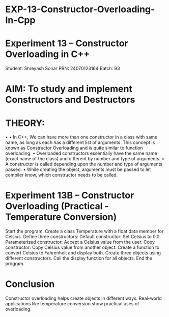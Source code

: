# EXP-13-Constructor-Overloading-In-Cpp

# Experiment 13 – Constructor Overloading in C++
Student: Shreyash Sonar
PRN: 24070123164
Batch: B3

# AIM: To study and implement Constructors and Destructors

# THEORY:
•	•	In C++, We can have more than one constructor in a class with same name, as long as each has a different list of arguments. 
This concept is known as Constructor Overloading and is quite similar to function overloading. 
•	Overloaded constructors essentially have the same name (exact name of the class) and different by number and type of arguments.
•	A constructor is called depending upon the number and type of arguments passed.
•	While creating the object, arguments must be passed to let compiler know, which constructor needs to be called. 


# Experiment 13B – Constructor Overloading (Practical - Temperature Conversion)
Start the program.
Create a class Temperature with a float data member for Celsius.
Define three constructors:
Default constructor: Set Celsius to 0.0.
Parameterized constructor: Accept a Celsius value from the user.
Copy constructor: Copy Celsius value from another object.
Create a function to convert Celsius to Fahrenheit and display both.
Create three objects using different constructors.
Call the display function for all objects.
End the program.

# Conclusion
Constructor overloading helps create objects in different ways.
Real-world applications like temperature conversion show practical uses of overloading.
